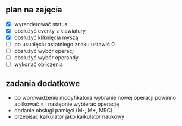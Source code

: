 ## plan na zajęcia

- [x] wyrenderować status
- [x] obsłużyć eventy z klawiatury
- [x] obsłużyć kliknięcia myszą
- [ ] po usunięciu ostatniego znaku ustawić 0
- [ ] obsłużyć wybór operacji
- [ ] obsłużyć wybór operandy
- [ ] wykonać obliczenia

## zadania dodatkowe
* po wprowadzeniu modyfikatora wybranie nowej operacji powinno aplikować = i następnie wybierać operację
* dodanie obsługi pamięci (M-, M+, MRC)
* przepisać kalkulator jako kalkulator naukowy
